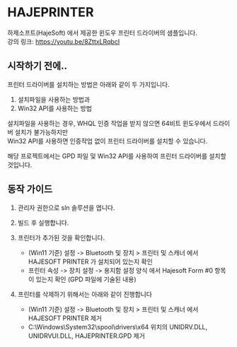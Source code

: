 # HAJEPRINTER
하제소프트(HajeSoft) 에서 제공한 윈도우 프린터 드라이버의 샘플입니다.   
강의 링크: https://youtu.be/8ZttxLRqbcI

## 시작하기 전에..
프린터 드라이버를 설치하는 방법은 아래와 같이 두 가지입니다. 
1. 설치파일을 사용하는 방법과
2. Win32 API를 사용하는 방법

설치파일을 사용하는 경우, WHQL 인증 작업을 받지 않으면 64비트 윈도우에서 드라이버 설치가 불가능하지만   
Win32 API를 사용하면 인증작업 없이 프린터 드라이버를 설치할 수 있습니다.

해당 프로젝트에서는 GPD 파일 및 Win32 API를 사용하여 프린터 드라이버를 설치할 것입니다.  

## 동작 가이드
1. 관리자 권한으로 sln 솔루션을 엽니다.
2. 빌드 후 실행합니다.
3. 프린터가 추가된 것을 확인합니다.
   - (Win11 기준) 설정 -> Bluetooth 및 장치 > 프린터 및 스캐너 에서 HAJESOFT PRINTER 가 설치되어 있는지 확인
   - 프린터 속성 -> 장치 설정 -> 용지함 설정 양식 에서 Hajesoft Form #0 항목이 있는지 확인 (GPD 파일에 기술된 내용)

4. 프린터를 삭제하기 위해서는 아래와 같이 진행합니다
   - (Win11 기준) 설정 -> Bluetooth 및 장치 > 프린터 및 스캐너 에서 HAJESOFT PRINTER 제거
   - C:\Windows\System32\spool\drivers\x64 위치의 UNIDRV.DLL, UNIDRVUI.DLL, HAJEPRINTER.GPD 제거
